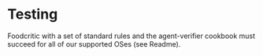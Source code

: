# Testing

Foodcritic with a set of standard rules and the agent-verifier cookbook must succeed
for all of our supported OSes (see Readme).
